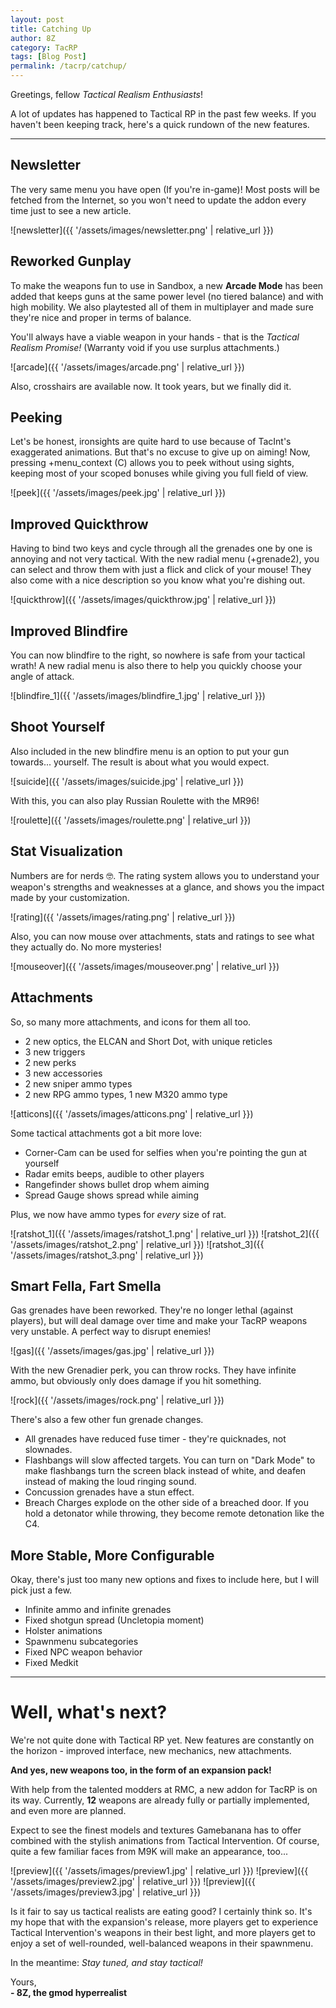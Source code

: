 ```yaml
---
layout: post
title: Catching Up
author: 8Z
category: TacRP
tags: [Blog Post]
permalink: /tacrp/catchup/
---
```


Greetings, fellow *Tactical Realism Enthusiasts*!

A lot of updates has happened to Tactical RP in the past few weeks. If you haven't been keeping track, here's a quick rundown of the new features.

---

## Newsletter
The very same menu you have open (If you're in-game)! Most posts will be fetched from the Internet, so you won't need to update the addon every time just to see a new article.

![newsletter]({{ '/assets/images/newsletter.png' | relative_url }})

## Reworked Gunplay
To make the weapons fun to use in Sandbox, a new **Arcade Mode** has been added that keeps guns at the same power level (no tiered balance) and with high mobility. We also playtested all of them in multiplayer and made sure they're nice and proper in terms of balance.

You'll always have a viable weapon in your hands - that is the *Tactical Realism Promise!* (Warranty void if you use surplus attachments.)

![arcade]({{ '/assets/images/arcade.png' | relative_url }})

Also, crosshairs are available now. It took years, but we finally did it.

## Peeking

Let's be honest, ironsights are quite hard to use because of TacInt's exaggerated animations. But that's no excuse to give up on aiming! Now, pressing +menu_context (C) allows you to peek without using sights, keeping most of your scoped bonuses while giving you full field of view.

![peek]({{ '/assets/images/peek.jpg' | relative_url }})

## Improved Quickthrow
Having to bind two keys and cycle through all the grenades one by one is annoying and not very tactical. With the new radial menu (+grenade2), you can select and throw them with just a flick and click of your mouse! They also come with a nice description so you know what you're dishing out.

![quickthrow]({{ '/assets/images/quickthrow.jpg' | relative_url }})

## Improved Blindfire
You can now blindfire to the right, so nowhere is safe from your tactical wrath! A new radial menu is also there to help you quickly choose your angle of attack.

![blindfire_1]({{ '/assets/images/blindfire_1.jpg' | relative_url }})

## Shoot Yourself
Also included in the new blindfire menu is an option to put your gun towards... yourself. The result is about what you would expect.

![suicide]({{ '/assets/images/suicide.jpg' | relative_url }})

With this, you can also play Russian Roulette with the MR96!

![roulette]({{ '/assets/images/roulette.png' | relative_url }})

## Stat Visualization

Numbers are for nerds 🤓. The rating system allows you to understand your weapon's strengths and weaknesses at a glance, and shows you the impact made by your customization.

![rating]({{ '/assets/images/rating.png' | relative_url }})

Also, you can now mouse over attachments, stats and ratings to see what they actually do. No more mysteries!

![mouseover]({{ '/assets/images/mouseover.png' | relative_url }})

## Attachments
So, so many more attachments, and icons for them all too.
- 2 new optics, the ELCAN and Short Dot, with unique reticles
- 3 new triggers
- 2 new perks
- 3 new accessories
- 2 new sniper ammo types
- 2 new RPG ammo types, 1 new M320 ammo type

![atticons]({{ '/assets/images/atticons.png' | relative_url }})

Some tactical attachments got a bit more love:
- Corner-Cam can be used for selfies when you're pointing the gun at yourself
- Radar emits beeps, audible to other players
- Rangefinder shows bullet drop whem aiming
- Spread Gauge shows spread while aiming

Plus, we now have ammo types for *every* size of rat.

![ratshot_1]({{ '/assets/images/ratshot_1.png' | relative_url }})
![ratshot_2]({{ '/assets/images/ratshot_2.png' | relative_url }})
![ratshot_3]({{ '/assets/images/ratshot_3.png' | relative_url }})

## Smart Fella, Fart Smella
Gas grenades have been reworked. They're no longer lethal (against players), but will deal damage over time and make your TacRP weapons very unstable. A perfect way to disrupt enemies!

![gas]({{ '/assets/images/gas.jpg' | relative_url }})

With the new Grenadier perk, you can throw rocks. They have infinite ammo, but obviously only does damage if you hit something.

![rock]({{ '/assets/images/rock.png' | relative_url }})

There's also a few other fun grenade changes.

- All grenades have reduced fuse timer - they're quicknades, not slownades.
- Flashbangs will slow affected targets. You can turn on "Dark Mode" to make flashbangs turn the screen black instead of white, and deafen instead of making the loud ringing sound.
- Concussion grenades have a stun effect.
- Breach Charges explode on the other side of a breached door. If you hold a detonator while throwing, they become remote detonation like the C4.

## More Stable, More Configurable

Okay, there's just too many new options and fixes to include here, but I will pick just a few.
- Infinite ammo and infinite grenades
- Fixed shotgun spread (Uncletopia moment)
- Holster animations
- Spawnmenu subcategories
- Fixed NPC weapon behavior
- Fixed Medkit

---

# Well, what's next?

We're not quite done with Tactical RP yet. New features are constantly on the horizon - improved interface, new mechanics, new attachments.

**And yes, new weapons too, in the form of an expansion pack!**

With help from the talented modders at RMC, a new addon for TacRP is on its way. Currently, **12** weapons are already fully or partially implemented, and even more are planned. 

Expect to see the finest models and textures Gamebanana has to offer combined with the stylish animations from Tactical Intervention. Of course, quite a few familiar faces from M9K will make an appearance, too...

![preview]({{ '/assets/images/preview1.jpg' | relative_url }})
![preview]({{ '/assets/images/preview2.jpg' | relative_url }})
![preview]({{ '/assets/images/preview3.jpg' | relative_url }})

Is it fair to say us tactical realists are eating good? I certainly think so. It's my hope that with the expansion's release, more players get to experience Tactical Intervention's weapons in their best light, and more players get to enjoy a set of well-rounded, well-balanced weapons in their spawnmenu.

In the meantime: *Stay tuned, and stay tactical!*

Yours,\
**\- 8Z, the gmod hyperrealist**